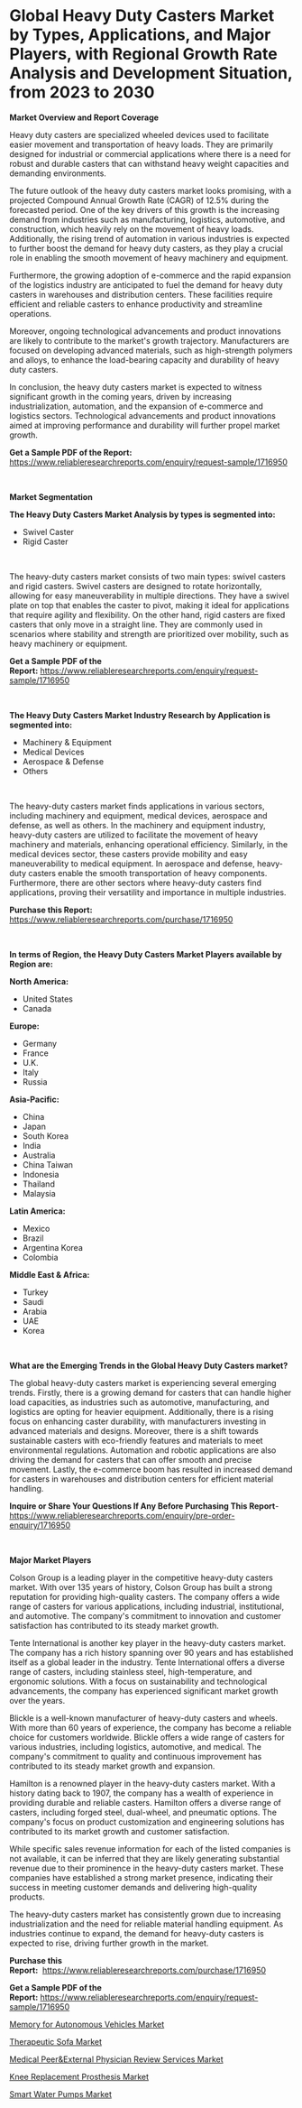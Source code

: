 <p><h1>Global Heavy Duty Casters Market by Types, Applications, and Major Players, with Regional Growth Rate Analysis and Development Situation, from 2023 to 2030</h1></p><p><strong>Market Overview and Report Coverage</strong></p>
<p><p>Heavy duty casters are specialized wheeled devices used to facilitate easier movement and transportation of heavy loads. They are primarily designed for industrial or commercial applications where there is a need for robust and durable casters that can withstand heavy weight capacities and demanding environments.</p><p>The future outlook of the heavy duty casters market looks promising, with a projected Compound Annual Growth Rate (CAGR) of 12.5% during the forecasted period. One of the key drivers of this growth is the increasing demand from industries such as manufacturing, logistics, automotive, and construction, which heavily rely on the movement of heavy loads. Additionally, the rising trend of automation in various industries is expected to further boost the demand for heavy duty casters, as they play a crucial role in enabling the smooth movement of heavy machinery and equipment.</p><p>Furthermore, the growing adoption of e-commerce and the rapid expansion of the logistics industry are anticipated to fuel the demand for heavy duty casters in warehouses and distribution centers. These facilities require efficient and reliable casters to enhance productivity and streamline operations.</p><p>Moreover, ongoing technological advancements and product innovations are likely to contribute to the market's growth trajectory. Manufacturers are focused on developing advanced materials, such as high-strength polymers and alloys, to enhance the load-bearing capacity and durability of heavy duty casters.</p><p>In conclusion, the heavy duty casters market is expected to witness significant growth in the coming years, driven by increasing industrialization, automation, and the expansion of e-commerce and logistics sectors. Technological advancements and product innovations aimed at improving performance and durability will further propel market growth.</p></p>
<p><strong>Get a Sample PDF of the Report:</strong> <a href="https://www.reliableresearchreports.com/enquiry/request-sample/1716950">https://www.reliableresearchreports.com/enquiry/request-sample/1716950</a></p>
<p>&nbsp;</p>
<p><strong>Market Segmentation</strong></p>
<p><strong>The Heavy Duty Casters Market Analysis by types is segmented into:</strong></p>
<p><ul><li>Swivel Caster</li><li>Rigid Caster</li></ul></p>
<p>&nbsp;</p>
<p><p>The heavy-duty casters market consists of two main types: swivel casters and rigid casters. Swivel casters are designed to rotate horizontally, allowing for easy maneuverability in multiple directions. They have a swivel plate on top that enables the caster to pivot, making it ideal for applications that require agility and flexibility. On the other hand, rigid casters are fixed casters that only move in a straight line. They are commonly used in scenarios where stability and strength are prioritized over mobility, such as heavy machinery or equipment.</p></p>
<p><strong>Get a Sample PDF of the Report:</strong>&nbsp;<a href="https://www.reliableresearchreports.com/enquiry/request-sample/1716950">https://www.reliableresearchreports.com/enquiry/request-sample/1716950</a></p>
<p>&nbsp;</p>
<p><strong>The Heavy Duty Casters Market Industry Research by Application is segmented into:</strong></p>
<p><ul><li>Machinery & Equipment</li><li>Medical Devices</li><li>Aerospace & Defense</li><li>Others</li></ul></p>
<p>&nbsp;</p>
<p><p>The heavy-duty casters market finds applications in various sectors, including machinery and equipment, medical devices, aerospace and defense, as well as others. In the machinery and equipment industry, heavy-duty casters are utilized to facilitate the movement of heavy machinery and materials, enhancing operational efficiency. Similarly, in the medical devices sector, these casters provide mobility and easy maneuverability to medical equipment. In aerospace and defense, heavy-duty casters enable the smooth transportation of heavy components. Furthermore, there are other sectors where heavy-duty casters find applications, proving their versatility and importance in multiple industries.</p></p>
<p><strong>Purchase this Report:</strong>&nbsp; <a href="https://www.reliableresearchreports.com/purchase/1716950">https://www.reliableresearchreports.com/purchase/1716950</a></p>
<p>&nbsp;</p>
<p><strong>In terms of Region, the Heavy Duty Casters Market Players available by Region are:</strong></p>
<p>
    <p> <strong> North America: </strong>
        <ul>
            <li>United States</li>
            <li>Canada</li>
        </ul>
        </p> 
    <p> <strong> Europe: </strong>
        <ul>
            <li>Germany</li>
            <li>France</li>
            <li>U.K.</li>
            <li>Italy</li>
            <li>Russia</li>
        </ul>
        </p> 
    <p> <strong> Asia-Pacific: </strong>
        <ul>
            <li>China</li>
            <li>Japan</li>
            <li>South Korea</li>
            <li>India</li>
            <li>Australia</li>
            <li>China Taiwan</li>
            <li>Indonesia</li>
            <li>Thailand</li>
            <li>Malaysia</li>
        </ul>
        </p> 
    <p> <strong> Latin America: </strong>
        <ul>
            <li>Mexico</li>
            <li>Brazil</li>
            <li>Argentina Korea</li>
            <li>Colombia</li>
        </ul>
        </p> 
    <p> <strong> Middle East & Africa: </strong>
        <ul>
            <li>Turkey</li>
            <li>Saudi</li>
            <li>Arabia</li>
            <li>UAE</li>
            <li>Korea</li>
        </ul>
    </p>
    </p>
<p>&nbsp;</p>
<p><strong>What are the Emerging Trends in the Global Heavy Duty Casters market?</strong></p>
<p><p>The global heavy-duty casters market is experiencing several emerging trends. Firstly, there is a growing demand for casters that can handle higher load capacities, as industries such as automotive, manufacturing, and logistics are opting for heavier equipment. Additionally, there is a rising focus on enhancing caster durability, with manufacturers investing in advanced materials and designs. Moreover, there is a shift towards sustainable casters with eco-friendly features and materials to meet environmental regulations. Automation and robotic applications are also driving the demand for casters that can offer smooth and precise movement. Lastly, the e-commerce boom has resulted in increased demand for casters in warehouses and distribution centers for efficient material handling.</p></p>
<p><strong>Inquire or Share Your Questions If Any Before Purchasing This Report</strong>- <a href="https://www.reliableresearchreports.com/enquiry/pre-order-enquiry/1716950">https://www.reliableresearchreports.com/enquiry/pre-order-enquiry/1716950</a></p>
<p>&nbsp;</p>
<p><strong>Major Market Players</strong></p>
<p><p>Colson Group is a leading player in the competitive heavy-duty casters market. With over 135 years of history, Colson Group has built a strong reputation for providing high-quality casters. The company offers a wide range of casters for various applications, including industrial, institutional, and automotive. The company's commitment to innovation and customer satisfaction has contributed to its steady market growth.</p><p>Tente International is another key player in the heavy-duty casters market. The company has a rich history spanning over 90 years and has established itself as a global leader in the industry. Tente International offers a diverse range of casters, including stainless steel, high-temperature, and ergonomic solutions. With a focus on sustainability and technological advancements, the company has experienced significant market growth over the years.</p><p>Blickle is a well-known manufacturer of heavy-duty casters and wheels. With more than 60 years of experience, the company has become a reliable choice for customers worldwide. Blickle offers a wide range of casters for various industries, including logistics, automotive, and medical. The company's commitment to quality and continuous improvement has contributed to its steady market growth and expansion.</p><p>Hamilton is a renowned player in the heavy-duty casters market. With a history dating back to 1907, the company has a wealth of experience in providing durable and reliable casters. Hamilton offers a diverse range of casters, including forged steel, dual-wheel, and pneumatic options. The company's focus on product customization and engineering solutions has contributed to its market growth and customer satisfaction.</p><p>While specific sales revenue information for each of the listed companies is not available, it can be inferred that they are likely generating substantial revenue due to their prominence in the heavy-duty casters market. These companies have established a strong market presence, indicating their success in meeting customer demands and delivering high-quality products.</p><p>The heavy-duty casters market has consistently grown due to increasing industrialization and the need for reliable material handling equipment. As industries continue to expand, the demand for heavy-duty casters is expected to rise, driving further growth in the market.</p></p>
<p><strong>Purchase this Report:</strong>&nbsp;&nbsp;<a href="https://www.reliableresearchreports.com/purchase/1716950">https://www.reliableresearchreports.com/purchase/1716950</a></p>
<p></p>
<p><strong>Get a Sample PDF of the Report:</strong>&nbsp;<a href="https://www.reliableresearchreports.com/enquiry/request-sample/1716950">https://www.reliableresearchreports.com/enquiry/request-sample/1716950</a></p>
<p><p><a href="https://medium.com/@reportmines/analyzing-memory-for-autonomous-vehicles-market-global-industry-perspective-and-forecast-2023-to-5ba7f26628ee">Memory for Autonomous Vehicles Market</a></p><p><a href="https://www.linkedin.com/pulse/therapeutic-sofa-market-research-report-unlocks-analysis-q59ac/">Therapeutic Sofa Market</a></p><p><a href="https://medium.com/@humanhydrohq/medical-peer-external-physician-review-services-market-size-and-market-trends-complete-industry-9e2d8ecdf7cf">Medical Peer&External Physician Review Services Market</a></p><p><a href="https://www.linkedin.com/pulse/knee-replacement-prosthesis-market-size-growth-forecast-s3rpc/">Knee Replacement Prosthesis Market</a></p><p><a href="https://github.com/NorbertYates/Market-Research-Report-List-2/blob/main/smart-water-pumps-market.md">Smart Water Pumps Market</a></p></p>